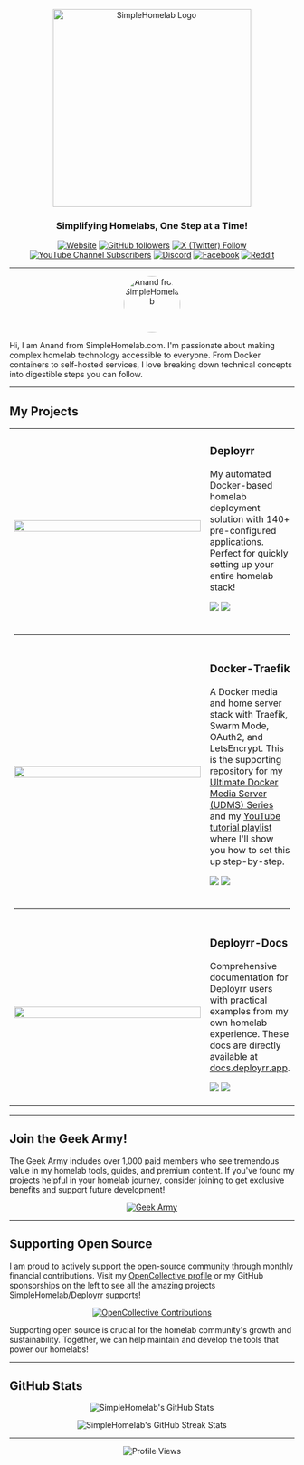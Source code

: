 <!-- GitHub Profile Header -->
<p align="center">
  <a href="https://www.simplehomelab.com">
    <img src="https://www.simplehomelab.com/images/2025/03/SimpleHomelab-Logo.png" alt="SimpleHomelab Logo" width="350"/>
  </a>
</p>

<h3 align="center">Simplifying Homelabs, One Step at a Time!</h3>

<p align="center">
  <a href="https://www.simplehomelab.com"><img alt="Website" src="https://img.shields.io/badge/Website-Up-brightgreen?style=for-the-badge&logo=wordpress&logoColor=black&label=Website"></a>
  <a href="https://github.com/SimpleHomelab?tab=followers"><img alt="GitHub followers" src="https://img.shields.io/github/followers/SimpleHomelab?style=for-the-badge&logo=github&color=24292e&labelColor=gray"></a>
  <a href="https://x.com/SimpleHomelab"><img alt="X (Twitter) Follow" src="https://img.shields.io/badge/X-2561%20Followers-000000?style=for-the-badge&logo=x&logoColor=white"></a>
  <a href="https://www.youtube.com/@Simple-Homelab"><img alt="YouTube Channel Subscribers" src="https://img.shields.io/badge/YouTube-9.96K%20Subscribers-FF0000?style=for-the-badge&logo=youtube&logoColor=white"></a>
  <a href="https://www.simplehomelab.com/discord/"><img alt="Discord" src="https://img.shields.io/badge/Discord-2300%20Members-5865F2?style=for-the-badge&logo=discord&logoColor=white"></a>
  <a href="https://www.facebook.com/SimpleHomelab"><img src="https://img.shields.io/badge/Facebook-100K%20Followers-1877F2?style=for-the-badge&logo=facebook&logoColor=white" alt="Facebook"/></a>
  <a href="https://www.reddit.com/user/SimpleHomelab/"><img src="https://img.shields.io/badge/Reddit-Follow-FF4500?style=for-the-badge&logo=reddit&logoColor=white" alt="Reddit"/></a>
</p>

---

<p align="center">
  <img src="https://www.simplehomelab.com/images/2025/04/anand3.jpg" alt="Anand from SimpleHomelab" width="100" style="border-radius: 50%;" />
</p>
<p>Hi, I am Anand from SimpleHomelab.com. I'm passionate about making complex homelab technology accessible to everyone. From Docker containers to self-hosted services, I love breaking down technical concepts into digestible steps you can follow.</p>

---

## My Projects

<table>
  <tr>
    <td align="center" width="400">
      <a href="https://github.com/SimpleHomelab/Deployrr">
        <img src="https://github-readme-stats.vercel.app/api/pin/?username=SimpleHomelab&repo=Deployrr&theme=default&border_color=30363d&bg_color=f6f8fa&title_color=0969da&text_color=57606a&icon_color=424a53" width="100%" />
      </a>
    </td>
    <td>
      <h3>Deployrr</h3>
      <p>My automated Docker-based homelab deployment solution with 140+ pre-configured applications. Perfect for quickly setting up your entire homelab stack!</p>
      <p>
        <a href="https://github.com/SimpleHomelab/Deployrr/stargazers"><img src="https://img.shields.io/github/stars/SimpleHomelab/Deployrr?style=for-the-badge&color=yellow&logo=github" /></a>
        <a href="https://github.com/SimpleHomelab/Deployrr/network/members"><img src="https://img.shields.io/github/forks/SimpleHomelab/Deployrr?style=for-the-badge&color=orange&logo=github" /></a>
      </p>
    </td>
  </tr>
  <tr>
    <td colspan="2"><hr></td>
  </tr>
  <tr>
    <td align="center">
      <a href="https://github.com/SimpleHomelab/Docker-Traefik">
        <img src="https://github-readme-stats.vercel.app/api/pin/?username=SimpleHomelab&repo=Docker-Traefik&theme=default&border_color=30363d&bg_color=f6f8fa&title_color=0969da&text_color=57606a&icon_color=424a53" width="100%" />
      </a>
    </td>
    <td>
      <h3>Docker-Traefik</h3>
      <p>A Docker media and home server stack with Traefik, Swarm Mode, OAuth2, and LetsEncrypt. This is the supporting repository for my <a href="https://www.simplehomelab.com/ultimate-docker-media-server-udms-01/">Ultimate Docker Media Server (UDMS) Series</a> and my <a href="https://www.youtube.com/playlist?list=PL1Hno7tIbSWV-c1E87BqTzPMgfGxM08nf">YouTube tutorial playlist</a> where I'll show you how to set this up step-by-step.</p>
      <p>
        <a href="https://github.com/SimpleHomelab/Docker-Traefik/stargazers"><img src="https://img.shields.io/github/stars/SimpleHomelab/Docker-Traefik?style=for-the-badge&color=yellow&logo=github" /></a>
        <a href="https://github.com/SimpleHomelab/Docker-Traefik/network/members"><img src="https://img.shields.io/github/forks/SimpleHomelab/Docker-Traefik?style=for-the-badge&color=orange&logo=github" /></a>
      </p>
    </td>
  </tr>
  <tr>
    <td colspan="2"><hr></td>
  </tr>
  <tr>
    <td align="center">
      <a href="https://github.com/SimpleHomelab/Deployrr-Docs">
        <img src="https://github-readme-stats.vercel.app/api/pin/?username=SimpleHomelab&repo=Deployrr-Docs&theme=default&border_color=30363d&bg_color=f6f8fa&title_color=0969da&text_color=57606a&icon_color=424a53" width="100%" />
      </a>
    </td>
    <td>
      <h3>Deployrr-Docs</h3>
      <p>Comprehensive documentation for Deployrr users with practical examples from my own homelab experience. These docs are directly available at <a href="https://docs.deployrr.app">docs.deployrr.app</a>.</p>
      <p>
        <a href="https://github.com/SimpleHomelab/Deployrr-Docs/stargazers"><img src="https://img.shields.io/github/stars/SimpleHomelab/Deployrr-Docs?style=for-the-badge&color=yellow&logo=github" /></a>
        <a href="https://github.com/SimpleHomelab/Deployrr-Docs/network/members"><img src="https://img.shields.io/github/forks/SimpleHomelab/Deployrr-Docs?style=for-the-badge&color=orange&logo=github" /></a>
      </p>
    </td>
  </tr>
</table>

---

## Join the Geek Army!

The Geek Army includes over 1,000 paid members who see tremendous value in my homelab tools, guides, and premium content. If you've found my projects helpful in your homelab journey, consider joining to get exclusive benefits and support future development!

<p align="center">
  <a href="https://www.simplehomelab.com/geek-army/join/">
    <img src="https://img.shields.io/badge/Join%20the-Geek%20Army-brightgreen?style=for-the-badge" alt="Geek Army">
  </a>
</p>

---

## Supporting Open Source

I am proud to actively support the open-source community through monthly financial contributions. Visit my [OpenCollective profile](https://opencollective.com/deployrr) or my GitHub sponsorships on the left to see all the amazing projects SimpleHomelab/Deployrr supports!

<p align="center">
  <a href="https://opencollective.com/deployrr">
    <img src="https://img.shields.io/badge/Total%20Contributions-$711%20USD-0069FF?style=for-the-badge&logo=opencollective&logoColor=white" alt="OpenCollective Contributions"/>
  </a>
</p>

Supporting open source is crucial for the homelab community's growth and sustainability. Together, we can help maintain and develop the tools that power our homelabs!

---

## GitHub Stats

<p align="center">
  <img src="https://github-readme-stats.vercel.app/api?username=SimpleHomelab&show_icons=true&theme=default" alt="SimpleHomelab's GitHub Stats" />
</p>

<p align="center">
  <img src="https://github-readme-streak-stats-eight.vercel.app?user=SimpleHomelab" alt="SimpleHomelab's GitHub Streak Stats"/>
</p> 

---

<p align="center">
  <img src="https://komarev.com/ghpvc/?username=SimpleHomelab&style=for-the-badge&color=lightgrey" alt="Profile Views"/>
</p>
